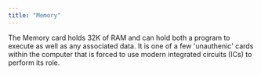 ```yaml
---
title: "Memory"
---
```


The Memory card holds 32K of RAM and can hold both a program to execute as well as any associated data.
It is one of a few 'unauthenic' cards within the computer that is forced to use modern integrated circuits (ICs)
to perform its role.
